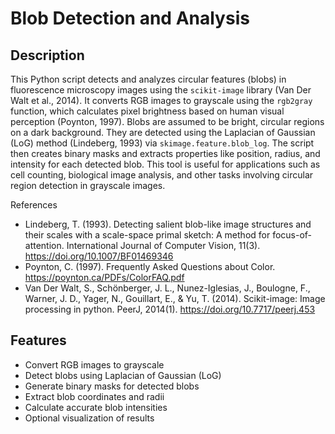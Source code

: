 # Blob Detection and Analysis
## Description
This Python script detects and analyzes circular features (blobs) in fluorescence microscopy images using the `scikit-image` library (Van Der Walt et al., 2014). It converts RGB images to grayscale using the `rgb2gray` function, which calculates pixel brightness based on human visual perception (Poynton, 1997).
Blobs are assumed to be bright, circular regions on a dark background. They are detected using the Laplacian of Gaussian (LoG) method (Lindeberg, 1993) via `skimage.feature.blob_log`. The script then creates binary masks and extracts properties like position, radius, and intensity for each detected blob.
This tool is useful for applications such as cell counting, biological image analysis, and other tasks involving circular region detection in grayscale images.

References
- Lindeberg, T. (1993). Detecting salient blob-like image structures and their scales with a scale-space primal sketch: A method for focus-of-attention. International Journal of Computer Vision, 11(3). https://doi.org/10.1007/BF01469346
- Poynton, C. (1997). Frequently Asked Questions about Color. https://poynton.ca/PDFs/ColorFAQ.pdf
- Van Der Walt, S., Schönberger, J. L., Nunez-Iglesias, J., Boulogne, F., Warner, J. D., Yager, N., Gouillart, E., & Yu, T. (2014). Scikit-image: Image processing in python. PeerJ, 2014(1). https://doi.org/10.7717/peerj.453

## Features
- Convert RGB images to grayscale
- Detect blobs using Laplacian of Gaussian (LoG)
- Generate binary masks for detected blobs
- Extract blob coordinates and radii
- Calculate accurate blob intensities
- Optional visualization of results

